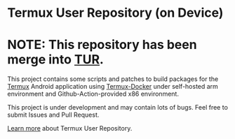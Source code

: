 # Termux User Repository (on Device)

# NOTE: This repository has been merge into [TUR](https://github.com/termux-user-repository/tur).

This project contains some scripts and patches to build packages for the [Termux](https://github.com/termux/termux-app)
Android application using [Termux-Docker](https://github.com/termux/termux-docker) under self-hosted arm environment
and Github-Action-provided x86 environment.

This project is under development and may contain lots of bugs. Feel free to submit Issues and Pull Request.

[Learn more](https://github.com/termux-user-repository/tur) about Termux User Repository.
